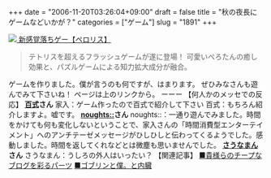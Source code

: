 +++
date = "2006-11-20T03:26:04+09:00"
draft = false
title = "秋の夜長にゲームなどいかが？"
categories = ["ゲーム"]
slug = "1891"
+++

<a href="http://picup.omocoro.jp/?eid=99" target="_blank"><img src="http://omocoro.jp/images/top-peroris.jpg">
新感覚落ちゲー【ペロリス】</a>
<blockquote>テトリスを超えるフラッシュゲームが遂に登場！ 可愛いぺろたんの癒し効果と、パズルゲームによる知力拡大成分が融合。</blockquote>
ゲームを作りました。僕が言うのも何ですが、はまります。
ぜひみなさんも遊んでみて下さいね！
ページは上のリンクから。
ーーー
【何人かのメッセでの反応】
<b><a href="http://www.100shiki.com/" target="_blank">百式</a>さん</b>
家入：ゲーム作ったので百式で紹介して下さい
百式：もちろん紹介しますよ。嘘です。
<b><a href="http://noughts.jp/" target="_blank">noughts::</a>さん</b>
noughts::：一通り遊んでみました。時間をかけても何も変化しないということで、家入さんの「時間消費型エンターテイメント」へのアンチテーゼメッセージがひしひしと伝わってくるようでした。感動しました。時間を返してくれなどとは微塵も思いませんでした。
<b><a href="http://vgzh.dtdns.net/mt/" target="_blank">さうなまん</a>さん</b>
さうなまん：うしろの外人はいったい？
【関連記事】
<a href="http://picup.omocoro.jp/?eid=69" target="_blank">■貴様らのチープなブログを彩るパーツ</a>
<a href="http://picup.omocoro.jp/?eid=123" target="_blank">■ゴブリンと僕。と内臓</a>
